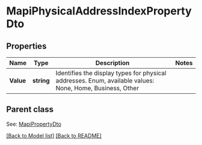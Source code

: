 # MapiPhysicalAddressIndexPropertyDto
## Properties
Name | Type | Description | Notes
------------ | ------------- | ------------- | -------------
**Value** | **string** | Identifies the display types for physical addresses. Enum, available values: None, Home, Business, Other | 

## Parent class

See: [MapiPropertyDto](MapiPropertyDto.md)

[[Back to Model list]](Models.md) [[Back to README]](README.md)

